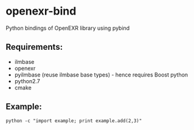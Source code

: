 # openexr-bind

Python bindings of OpenEXR library using pybind

## Requirements:
- ilmbase
- openexr
- pyilmbase (reuse ilmbase base types) - hence requires Boost python
- python2.7
- cmake

## Example:
```
python -c "import example; print example.add(2,3)"
```


